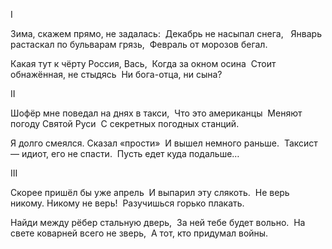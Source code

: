 I

Зима, скажем прямо, не задалась:  
Декабрь не насыпал снега,   
Январь растаскал по бульварам грязь,  
Февраль от морозов бегал.

Какая тут к чёрту Россия, Вась,  
Когда за окном осина  
Стоит обнажённая, не стыдясь  
Ни бога-отца, ни сына?

II

Шофёр мне поведал на днях в такси,  
Что это американцы  
Меняют погоду Святой Руси  
С секретных погодных станций.

Я долго смеялся. Сказал «прости»  
И вышел немного раньше.  
Таксист — идиот, его не спасти.  
Пусть едет куда подальше…

III

Скорее пришёл бы уже апрель  
И выпарил эту слякоть.  
Не верь никому. Никому не верь!  
Разучишься горько плакать.

Найди между рёбер стальную дверь,  
За ней тебе будет вольно.  
На свете коварней всего не зверь,  
А тот, кто придумал войны.